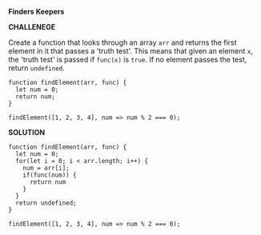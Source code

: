 **Finders Keepers**


**CHALLENEGE**

Create a function that looks through an array `arr` and returns the first element in it that passes a 'truth test'. This means that given an element `x`, the 'truth test' is passed if `func(x)` is `true`. If no element passes the test, return `undefined`.

```
function findElement(arr, func) {
  let num = 0;
  return num;
}

findElement([1, 2, 3, 4], num => num % 2 === 0);

```

**SOLUTION**

```
function findElement(arr, func) {
  let num = 0;
  for(let i = 0; i < arr.length; i++) {
    num = arr[i];
    if(func(num)) {
      return num
    }
  }
  return undefined;
}

findElement([1, 2, 3, 4], num => num % 2 === 0);

```
